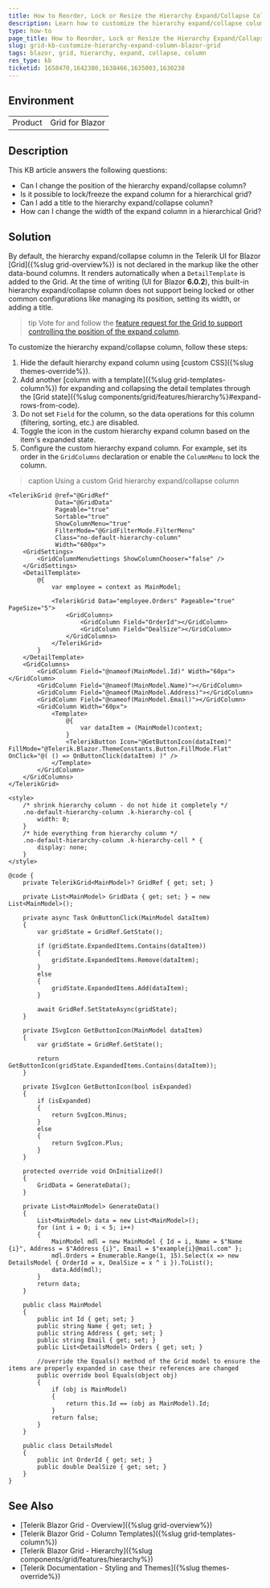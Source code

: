 ```yaml
---
title: How to Reorder, Lock or Resize the Hierarchy Expand/Collapse Column in Telerik Blazor Grid
description: Learn how to customize the hierarchy expand/collapse column in Telerik Blazor Grid, including changing its position, locking it, and setting its width and title.
type: how-to
page_title: How to Reorder, Lock or Resize the Hierarchy Expand/Collapse Column in Telerik Blazor Grid
slug: grid-kb-customize-hierarchy-expand-column-blazor-grid
tags: blazor, grid, hierarchy, expand, collapse, column
res_type: kb
ticketid: 1658470,1642380,1638466,1635003,1630238
---
```


## Environment

<table>
    <tbody>
        <tr>
            <td>Product</td>
            <td>Grid for Blazor</td>
        </tr>
    </tbody>
</table>

## Description

This KB article answers the following questions:

* Can I change the position of the hierarchy expand/collapse column?
* Is it possible to lock/freeze the expand column for a hierarchical grid?
* Can I add a title to the hierarchy expand/collapse column?
* How can I change the width of the expand column in a hierarchical Grid?

## Solution

By default, the hierarchy expand/collapse column in the Telerik UI for Blazor [Grid]({%slug grid-overview%}) is not declared in the markup like the other data-bound columns. It renders automatically when a `DetailTemplate` is added to the Grid. At the time of writing (UI for Blazor **6.0.2**), this built-in hierarchy expand/collapse column does not support being locked or other common configurations like managing its position, setting its width, or adding a title.

>tip Vote for and follow the [feature request for the Grid to support controlling the position of the expand column](https://feedback.telerik.com/blazor/1647135-ability-to-control-the-position-of-the-expand-column-in-a-hierarchical-grid).

To customize the hierarchy expand/collapse column, follow these steps:

1. Hide the default hierarchy expand column using [custom CSS]({%slug themes-override%}).
2. Add another [column with a template]({%slug grid-templates-column%}) for expanding and collapsing the detail templates through the [Grid state]({%slug components/grid/features/hierarchy%}#expand-rows-from-code).
3. Do not set `Field` for the column, so the data operations for this column (filtering, sorting, etc.) are disabled.
4. Toggle the icon in the custom hierarchy expand column based on the item's expanded state.
5. Configure the custom hierarchy expand column. For example, set its order in the `GridColumns` declaration or enable the `ColumnMenu` to lock the column.

>caption Using a custom Grid hierarchy expand/collapse column

````CSHTML
<TelerikGrid @ref="@GridRef"
             Data="@GridData"
             Pageable="true"
             Sortable="true"
             ShowColumnMenu="true"
             FilterMode="@GridFilterMode.FilterMenu"
             Class="no-default-hierarchy-column"
             Width="600px">
    <GridSettings>
        <GridColumnMenuSettings ShowColumnChooser="false" />
    </GridSettings>
    <DetailTemplate>
        @{
            var employee = context as MainModel;

            <TelerikGrid Data="employee.Orders" Pageable="true" PageSize="5">
                <GridColumns>
                    <GridColumn Field="OrderId"></GridColumn>
                    <GridColumn Field="DealSize"></GridColumn>
                </GridColumns>
            </TelerikGrid>
        }
    </DetailTemplate>
    <GridColumns>
        <GridColumn Field="@nameof(MainModel.Id)" Width="60px"></GridColumn>
        <GridColumn Field="@nameof(MainModel.Name)"></GridColumn>
        <GridColumn Field="@nameof(MainModel.Address)"></GridColumn>
        <GridColumn Field="@nameof(MainModel.Email)"></GridColumn>
        <GridColumn Width="60px">
            <Template>
                @{
                    var dataItem = (MainModel)context;
                }
                <TelerikButton Icon="@GetButtonIcon(dataItem)" FillMode="@Telerik.Blazor.ThemeConstants.Button.FillMode.Flat" OnClick="@( () => OnButtonClick(dataItem) )" />
            </Template>
        </GridColumn>
    </GridColumns>
</TelerikGrid>

<style>
    /* shrink hierarchy column - do not hide it completely */
    .no-default-hierarchy-column .k-hierarchy-col {
        width: 0;
    }
    /* hide everything from hierarchy column */
    .no-default-hierarchy-column .k-hierarchy-cell * {
        display: none;
    }
</style>

@code {
    private TelerikGrid<MainModel>? GridRef { get; set; }

    private List<MainModel> GridData { get; set; } = new List<MainModel>();

    private async Task OnButtonClick(MainModel dataItem)
    {
        var gridState = GridRef.GetState();

        if (gridState.ExpandedItems.Contains(dataItem))
        {
            gridState.ExpandedItems.Remove(dataItem);
        }
        else
        {
            gridState.ExpandedItems.Add(dataItem);
        }

        await GridRef.SetStateAsync(gridState);
    }

    private ISvgIcon GetButtonIcon(MainModel dataItem)
    {
        var gridState = GridRef.GetState();

        return GetButtonIcon(gridState.ExpandedItems.Contains(dataItem));
    }

    private ISvgIcon GetButtonIcon(bool isExpanded)
    {
        if (isExpanded)
        {
            return SvgIcon.Minus;
        }
        else
        {
            return SvgIcon.Plus;
        }
    }

    protected override void OnInitialized()
    {
        GridData = GenerateData();
    }

    private List<MainModel> GenerateData()
    {
        List<MainModel> data = new List<MainModel>();
        for (int i = 0; i < 5; i++)
        {
            MainModel mdl = new MainModel { Id = i, Name = $"Name {i}", Address = $"Address {i}", Email = $"example{i}@mail.com" };
            mdl.Orders = Enumerable.Range(1, 15).Select(x => new DetailsModel { OrderId = x, DealSize = x ^ i }).ToList();
            data.Add(mdl);
        }
        return data;
    }

    public class MainModel
    {
        public int Id { get; set; }
        public string Name { get; set; }
        public string Address { get; set; }
        public string Email { get; set; }
        public List<DetailsModel> Orders { get; set; }

        //override the Equals() method of the Grid model to ensure the items are properly expanded in case their references are changed
        public override bool Equals(object obj)
        {
            if (obj is MainModel)
            {
                return this.Id == (obj as MainModel).Id;
            }
            return false;
        }
    }

    public class DetailsModel
    {
        public int OrderId { get; set; }
        public double DealSize { get; set; }
    }
}
````

## See Also

- [Telerik Blazor Grid - Overview]({%slug grid-overview%})
- [Telerik Blazor Grid - Column Templates]({%slug grid-templates-column%})
- [Telerik Blazor Grid - Hierarchy]({%slug components/grid/features/hierarchy%})
- [Telerik Documentation - Styling and Themes]({%slug themes-override%})